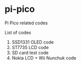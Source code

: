 # pi-pico
Pi Pico related codes

List of codes
1) SSD1331 OLED code
2) ST7735 LCD code
3) SD card test code
4) Nokia LCD + Wii Nunchuk code
